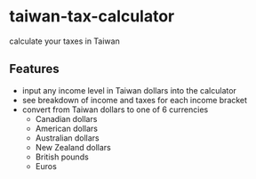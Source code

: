 # taiwan-tax-calculator
calculate your taxes in Taiwan

## Features

- input any income level in Taiwan dollars into the calculator
- see breakdown of income and taxes for each income bracket
- convert from Taiwan dollars to one of 6 currencies
	- Canadian dollars
	- American dollars
	- Australian dollars
	- New Zealand dollars
	- British pounds
	- Euros
